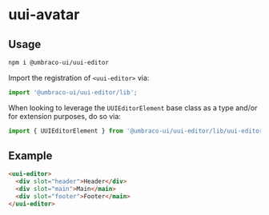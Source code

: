 # uui-avatar

## Usage

```zsh
npm i @umbraco-ui/uui-editor
```

Import the registration of `<uui-editor>` via:

```javascript
import '@umbraco-ui/uui-editor/lib';
```

When looking to leverage the `UUIEditorElement` base class as a type and/or for extension purposes, do so via:

```javascript
import { UUIEditorElement } from '@umbraco-ui/uui-editor/lib/uui-editor.element';
```

## Example

```html
<uui-editor>
  <div slot="header">Header</div>
  <div slot="main">Main</main>
  <div slot="footer">Footer</main>
</uui-editor>
```
